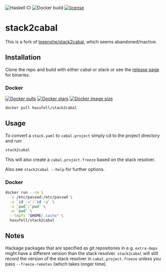 ![Haskell CI](https://github.com/hasufell/stack2cabal/workflows/Haskell%20CI/badge.svg)
![Docker build](https://github.com/hasufell/stack2cabal/workflows/Docker%20build/badge.svg)
[![license](https://img.shields.io/github/license/hasufell/stack2cabal.svg)](LICENSE)

# stack2cabal

This is a fork of [tseenshe/stack2cabal](https://gitlab.com/tseenshe/stack2cabal),
which seems abandoned/inactive.

## Installation

Clone the repo and build with either cabal or stack or see the [release page](https://github.com/hasufell/stack2cabal/releases)
for binaries.

### Docker

[![Docker pulls](https://img.shields.io/docker/pulls/hasufell/stack2cabal.svg)](https://hub.docker.com/repository/docker/hasufell/stack2cabal)
[![Docker stars](https://img.shields.io/docker/stars/hasufell/stack2cabal.svg)](https://hub.docker.com/repository/docker/hasufell/stack2cabal)
[![Docker image size](https://img.shields.io/docker/image-size/hasufell/stack2cabal/latest.svg)](https://hub.docker.com/repository/docker/hasufell/stack2cabal)

```sh
docker pull hasufell/stack2cabal
```

## Usage

To convert a `stack.yaml` to `cabal.project` simply cd to the project directory and run:

```sh
stack2cabal
```

This will also create a `cabal.project.freeze` based on the stack resolver.

Also see `stack2cabal --help` for further options.

### Docker

```sh
docker run --rm \
  -v /etc/passwd:/etc/passwd \
  -u `id -u`:`id -g` \
  -v `pwd`:`pwd` \
  -w `pwd` \
  --tmpfs "$HOME/.cache" \
  hasufell/stack2cabal
```

## Notes

Hackage packages that are specified as git repositories in e.g. `extra-deps` might
have a different version than the stack resolver. `stack2cabal` will still record the
version of the stack resolver in `cabal.project.freeze` unless you pass `--freeze-remotes`
(which takes longer time).
